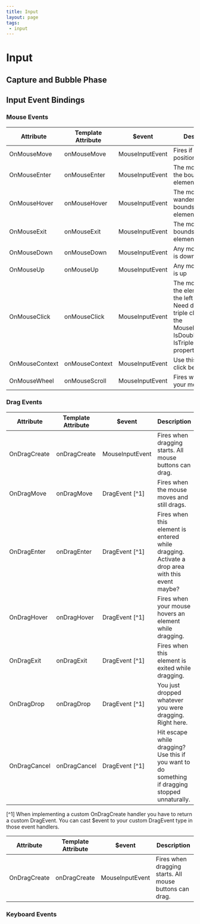 ```yaml
---
title: Input
layout: page
tags:
 - input
---
```


# Input

## Capture and Bubble Phase

## Input Event Bindings

### Mouse Events

 Attribute      | Template Attribute | $event          | Description
----------------|--------------------|-----------------|--------------------------------------------------
 OnMouseMove    | onMouseMove        | MouseInputEvent | Fires if the mouse position changed
 OnMouseEnter   | onMouseEnter       | MouseInputEvent | The mouse enters the bounds of the element
 OnMouseHover   | onMouseHover       | MouseInputEvent | The mouse wanders within the bounds of the element
 OnMouseExit    | onMouseExit        | MouseInputEvent | The mouse left the bounds of the element
 OnMouseDown    | onMouseDown        | MouseInputEvent | Any mouse button is down
 OnMouseUp      | onMouseUp          | MouseInputEvent | Any mouse button is up
 OnMouseClick   | onMouseClick       | MouseInputEvent | The mouse clicked the element with the left button. Need double or triple click? Use the MouseInputEvent's IsDoubleClick and IsTripleClick properties.
 OnMouseContext | onMouseContext     | MouseInputEvent | Use this for right click behavior
 OnMouseWheel   | onMouseScroll      | MouseInputEvent | Fires when you roll your mouse wheel
 
### Drag Events

 Attribute      | Template Attribute | $event           | Description
----------------|--------------------|------------------|--------------------------------------------------
 OnDragCreate   | onDragCreate       | MouseInputEvent  | Fires when dragging starts. All mouse buttons can drag.
 OnDragMove     | onDragMove         | DragEvent [^1]   | Fires when the mouse moves and still drags.
 OnDragEnter    | onDragEnter        | DragEvent [^1]   | Fires when this element is entered while dragging. Activate a drop area with this event maybe?
 OnDragHover    | onDragHover        | DragEvent [^1]   | Fires when your mouse hovers an element while dragging.
 OnDragExit     | onDragExit         | DragEvent [^1]   | Fires when this element is exited while dragging.
 OnDragDrop     | onDragDrop         | DragEvent [^1]   | You just dropped whatever you were dragging. Right here. 
 OnDragCancel   | onDragCancel       | DragEvent [^1]   | Hit escape while dragging? Use this if you want to do something if dragging stopped unnaturally.

 [^1] When implementing a custom OnDragCreate handler you have to return a custom DragEvent. You can cast $event to 
 your custom DragEvent type in those event handlers.
 
 Attribute      | Template Attribute | $event           | Description
----------------|--------------------|------------------|--------------------------------------------------
 OnDragCreate   | onDragCreate       | MouseInputEvent  | Fires when dragging starts. All mouse buttons can drag.   

     
### Keyboard Events

